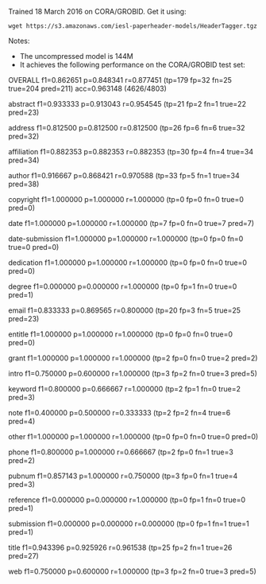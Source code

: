 Trained 18 March 2016 on CORA/GROBID. Get it using:

`wget https://s3.amazonaws.com/iesl-paperheader-models/HeaderTagger.tgz`

Notes:

* The uncompressed model is 144M
* It achieves the following performance on the CORA/GROBID test set:

OVERALL  f1=0.862651 p=0.848341 r=0.877451 (tp=179 fp=32 fn=25 true=204 pred=211) acc=0.963148 (4626/4803)

abstract f1=0.933333 p=0.913043 r=0.954545 (tp=21 fp=2 fn=1 true=22 pred=23)

address  f1=0.812500 p=0.812500 r=0.812500 (tp=26 fp=6 fn=6 true=32 pred=32)

affiliation f1=0.882353 p=0.882353 r=0.882353 (tp=30 fp=4 fn=4 true=34 pred=34)

author   f1=0.916667 p=0.868421 r=0.970588 (tp=33 fp=5 fn=1 true=34 pred=38)

copyright f1=1.000000 p=1.000000 r=1.000000 (tp=0 fp=0 fn=0 true=0 pred=0)

date     f1=1.000000 p=1.000000 r=1.000000 (tp=7 fp=0 fn=0 true=7 pred=7)

date-submission f1=1.000000 p=1.000000 r=1.000000 (tp=0 fp=0 fn=0 true=0 pred=0)

dedication f1=1.000000 p=1.000000 r=1.000000 (tp=0 fp=0 fn=0 true=0 pred=0)

degree   f1=0.000000 p=0.000000 r=1.000000 (tp=0 fp=1 fn=0 true=0 pred=1)

email    f1=0.833333 p=0.869565 r=0.800000 (tp=20 fp=3 fn=5 true=25 pred=23)

entitle  f1=1.000000 p=1.000000 r=1.000000 (tp=0 fp=0 fn=0 true=0 pred=0)

grant    f1=1.000000 p=1.000000 r=1.000000 (tp=2 fp=0 fn=0 true=2 pred=2)

intro    f1=0.750000 p=0.600000 r=1.000000 (tp=3 fp=2 fn=0 true=3 pred=5)

keyword  f1=0.800000 p=0.666667 r=1.000000 (tp=2 fp=1 fn=0 true=2 pred=3)

note     f1=0.400000 p=0.500000 r=0.333333 (tp=2 fp=2 fn=4 true=6 pred=4)

other    f1=1.000000 p=1.000000 r=1.000000 (tp=0 fp=0 fn=0 true=0 pred=0)

phone    f1=0.800000 p=1.000000 r=0.666667 (tp=2 fp=0 fn=1 true=3 pred=2)

pubnum   f1=0.857143 p=1.000000 r=0.750000 (tp=3 fp=0 fn=1 true=4 pred=3)

reference f1=0.000000 p=0.000000 r=1.000000 (tp=0 fp=1 fn=0 true=0 pred=1)

submission f1=0.000000 p=0.000000 r=0.000000 (tp=0 fp=1 fn=1 true=1 pred=1)

title    f1=0.943396 p=0.925926 r=0.961538 (tp=25 fp=2 fn=1 true=26 pred=27)

web      f1=0.750000 p=0.600000 r=1.000000 (tp=3 fp=2 fn=0 true=3 pred=5)
